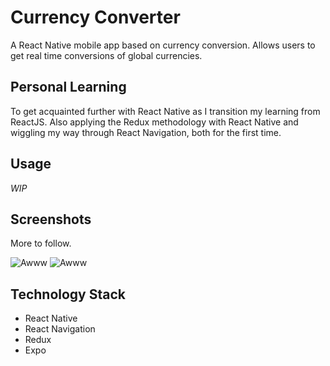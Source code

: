 # Currency Converter
A React Native mobile app based on currency conversion. Allows users to get real time conversions of global currencies.

## Personal Learning
To get acquainted further with React Native as I transition my learning from ReactJS. Also applying the Redux methodology with React Native and wiggling my way through React Navigation, both for the first time.

## Usage
*WIP*

## Screenshots
More to follow.

![Awww](https://i.imgur.com/pDrpY9q.png "Yeah")
![Awww](https://i.imgur.com/mp2U5rE.png "Yeah")

## Technology Stack
- React Native
-	React Navigation
- Redux
- Expo
